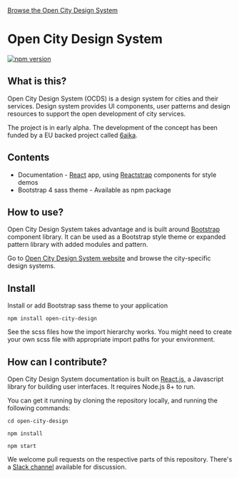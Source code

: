 [Browse the Open City Design System](http://opencity.design/)

# Open City Design System

[![npm version](https://img.shields.io/npm/v/open-city-design.svg?style=flat-square)](https://www.npmjs.com/package/open-city-design)

## What is this?

Open City Design System (OCDS) is a design system for cities and their services. Design system provides UI components, user patterns and design resources to support the open development of city services.

The project is in early alpha. The development of the concept has been funded by a EU backed project called [6aika](https://6aika.fi).

## Contents

* Documentation - [React](https://reactjs.org/) app, using [Reactstrap](https://reactstrap.github.io/) components for style demos
* Bootstrap 4 sass theme - Available as npm package

## How to use?

Open City Design System takes advantage and is built around [Bootstrap](https://getbootstrap.com/) component library. It can be used as a Bootstrap style theme or expanded pattern library with added modules and pattern.

Go to [Open City Design System website](https://opencity.design/) and browse the city-specific design systems.

## Install

Install or add Bootstrap sass theme to your application
```
npm install open-city-design
```

See the scss files how the import hierarchy works. You might need to create your own scss file with appropriate import paths for your environment.

## How can I contribute?

Open City Design System documentation is built on [React.js](https://reactjs.org/), a Javascript library for building user interfaces. It requires Node.js 8+ to run.

You can get it running by cloning the repository locally, and running the following commands:

`cd open-city-design`

`npm install`

`npm start`

We welcome pull requests on the respective parts of this repository. There's a [Slack channel](https://join.slack.com/t/opencitydesignsystem/signup) available for discussion.
